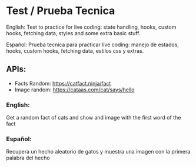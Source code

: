 # Test / Prueba Tecnica 

English: 
Test to practice for live coding: state handling, hooks, custom hooks, fetching data, styles and some extra basic stuff.

Español:
Prueba tecnica para practicar live coding: manejo de estados, hooks, custom hooks, fetching data, estilos css y extras.  

## APIs: 
- Facts Random: https://catfact.ninja/fact 
- Image random: https://cataas.com/cat/says/hello 

### English: 
Get a random fact of cats and show and image with the first word of the fact

### Español: 
Recupera un hecho aleatorio de gatos y muestra una imagen con la primera palabra del hecho
